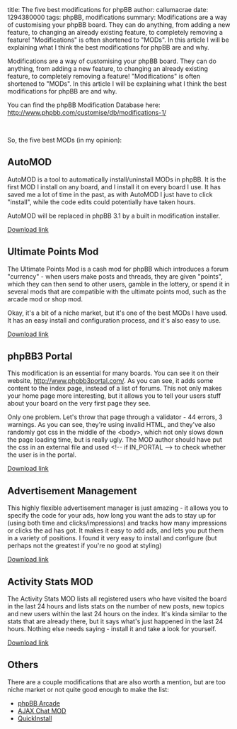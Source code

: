 <info>
title: The five best modifications for phpBB
author: callumacrae
date: 1294380000
tags: phpBB, modifications
summary: Modifications are a way of customising your phpBB board. They can do anything, from adding a new feature, to changing an already existing feature, to completely removing a feature! "Modifications" is often shortened to "MODs". In this article I will be explaining what I think the best modifications for phpBB are and why.
</info>

Modifications are a way of customising your phpBB board. They can do anything, from adding a new feature, to changing an already existing feature, to completely removing a feature! "Modifications" is often shortened to "MODs". In this article I will be explaining what I think the best modifications for phpBB are and why.

You can find the phpBB Modification Database here: <http://www.phpbb.com/customise/db/modifications-1/>

<br>

So, the five best MODs (in my opinion):

## AutoMOD

AutoMOD is a tool to automatically install/uninstall MODs in phpBB. It is the first MOD I install on any board, and I install it on every board I use. It has saved me a lot of time in the past, as with AutoMOD I just have to click "install", while the code edits could potentially have taken hours.

AutoMOD will be replaced in phpBB 3.1 by a built in modification installer.

[Download link](http://phpbb.com/mods/automod/)


## Ultimate Points Mod

The Ultimate Points Mod is a cash mod for phpBB which introduces a forum "currency" - when users make posts and threads, they are given "points", which they can then send to other users, gamble in the lottery, or spend it in several mods that are compatible with the ultimate points mod, such as the arcade mod or shop mod.

Okay, it's a bit of a niche market, but it's one of the best MODs I have used. It has an easy install and configuration process, and it's also easy to use.

[Download link](http://www.phpbb.com/customise/db/mod/ultimate_points/)


## phpBB3 Portal

This modification is an essential for many boards. You can see it on their website, <http://www.phpbb3portal.com/>. As you can see, it adds some content to the index page, instead of a list of forums. This not only makes your home page more interesting, but it allows you to tell your users stuff about your board on the very first page they see.

Only one problem. Let's throw that page through a validator - 44 errors, 3 warnings. As you can see, they're using invalid HTML, and they've also randomly got css in the middle of the &lt;body>, which not only slows down the page loading time, but is really ugly. The MOD author should have put the css in an external file and used &lt;!-- if IN\_PORTAL --> to check whether the user is in the portal.

[Download link](http://www.phpbb3portal.com/)


## Advertisement Management

This highly flexible advertisement manager is just amazing - it allows you to specify the code for your ads, how long you want the ads to stay up for (using both time and clicks/impressions) and tracks how many impressions or clicks the ad has got. It makes it easy to add ads, and lets you put them in a variety of positions. I found it very easy to install and configure (but perhaps not the greatest if you're no good at styling)

[Download link](http://www.phpbb.com/customise/db/mod/advertisement_management/)


## Activity Stats MOD

The Activity Stats MOD lists all registered users who have visited the board in the last 24 hours and lists stats on the number of new posts, new topics and new users within the last 24 hours on the index. It's kinda similar to the stats that are already there, but it says what's just happened in the last 24 hours. Nothing else needs saying - install it and take a look for yourself.

[Download link](http://www.phpbb.com/customise/db/mod/activity_stats_mod/)


## Others

There are a couple modifications that are also worth a mention, but are too niche market or not quite good enough to make the list:

* [phpBB Arcade](http://www.phpbb.com/community/viewtopic.php?t=685225)
* [AJAX Chat MOD](http://startrekguide.com/community/viewtopic.php?f=127&t=8675)
* [QuickInstall](http://www.phpbb.com/mods/quickinstall/)

